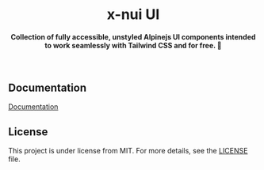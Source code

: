 <h1 align="center">x-nui UI</h1>

<h4 align="center"> 
	 Collection of fully accessible, unstyled Alpinejs UI components intended to work seamlessly with Tailwind CSS and for free. 🚀
</h4> 

<br>

## Documentation ##

[Documentation](https://xnui-ui.vercel.app/)

## License ##

This project is under license from MIT. For more details, see the [LICENSE](LICENSE.md) file.